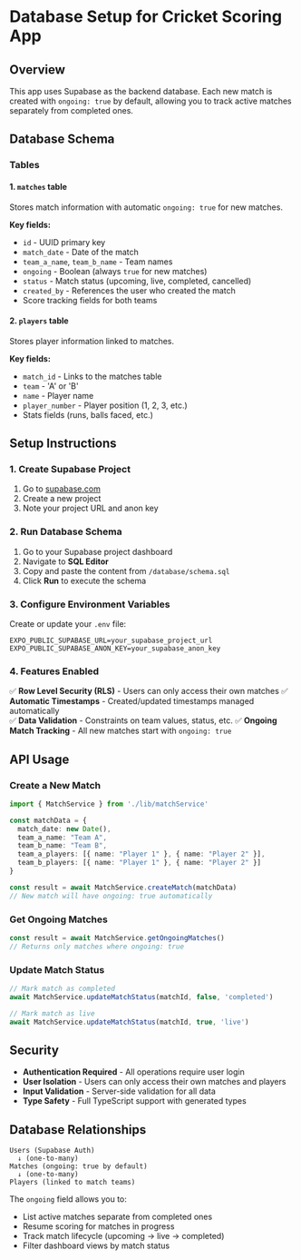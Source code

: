 # Database Setup for Cricket Scoring App

## Overview

This app uses Supabase as the backend database. Each new match is created with `ongoing: true` by default, allowing you to track active matches separately from completed ones.

## Database Schema

### Tables

#### 1. `matches` table
Stores match information with automatic `ongoing: true` for new matches.

**Key fields:**
- `id` - UUID primary key
- `match_date` - Date of the match
- `team_a_name`, `team_b_name` - Team names
- `ongoing` - Boolean (always `true` for new matches)
- `status` - Match status (upcoming, live, completed, cancelled)
- `created_by` - References the user who created the match
- Score tracking fields for both teams

#### 2. `players` table  
Stores player information linked to matches.

**Key fields:**
- `match_id` - Links to the matches table
- `team` - 'A' or 'B' 
- `name` - Player name
- `player_number` - Player position (1, 2, 3, etc.)
- Stats fields (runs, balls faced, etc.)

## Setup Instructions

### 1. Create Supabase Project
1. Go to [supabase.com](https://supabase.com)
2. Create a new project
3. Note your project URL and anon key

### 2. Run Database Schema
1. Go to your Supabase project dashboard
2. Navigate to **SQL Editor**
3. Copy and paste the content from `/database/schema.sql`
4. Click **Run** to execute the schema

### 3. Configure Environment Variables
Create or update your `.env` file:

```env
EXPO_PUBLIC_SUPABASE_URL=your_supabase_project_url
EXPO_PUBLIC_SUPABASE_ANON_KEY=your_supabase_anon_key
```

### 4. Features Enabled

✅ **Row Level Security (RLS)** - Users can only access their own matches
✅ **Automatic Timestamps** - Created/updated timestamps managed automatically  
✅ **Data Validation** - Constraints on team values, status, etc.
✅ **Ongoing Match Tracking** - All new matches start with `ongoing: true`

## API Usage

### Create a New Match

```typescript
import { MatchService } from './lib/matchService'

const matchData = {
  match_date: new Date(),
  team_a_name: "Team A",
  team_b_name: "Team B", 
  team_a_players: [{ name: "Player 1" }, { name: "Player 2" }],
  team_b_players: [{ name: "Player 1" }, { name: "Player 2" }]
}

const result = await MatchService.createMatch(matchData)
// New match will have ongoing: true automatically
```

### Get Ongoing Matches

```typescript
const result = await MatchService.getOngoingMatches()
// Returns only matches where ongoing: true
```

### Update Match Status

```typescript
// Mark match as completed
await MatchService.updateMatchStatus(matchId, false, 'completed')

// Mark match as live 
await MatchService.updateMatchStatus(matchId, true, 'live')
```

## Security

- **Authentication Required** - All operations require user login
- **User Isolation** - Users can only access their own matches and players
- **Input Validation** - Server-side validation for all data
- **Type Safety** - Full TypeScript support with generated types

## Database Relationships

```
Users (Supabase Auth)
  ↓ (one-to-many)
Matches (ongoing: true by default)
  ↓ (one-to-many)  
Players (linked to match teams)
```

The `ongoing` field allows you to:
- List active matches separate from completed ones
- Resume scoring for matches in progress
- Track match lifecycle (upcoming → live → completed)
- Filter dashboard views by match status